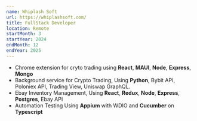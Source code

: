 ```yaml
---
name: Whiplash Soft
url: https://whiplashsoft.com/
title: FullStack Developer
location: Remote
startMonth: 3
startYear: 2024
endMonth: 12
endYear: 2025
---
```


- Chrome extension for cryto trading using **React**, **MAUI**, **Node**, **Express**, **Mongo**
- Background service for Crypto Trading, Using **Python**, Bybit API, Poloniex API, Trading View, Uniswap GraphQL.
- Ebay Inventory Management, Using **React**, **Redux**, **Node**, **Express**, **Postgres**, Ebay API
- Automation Testing Using **Appium** with WDIO and **Cucumber** on **Typescript**
